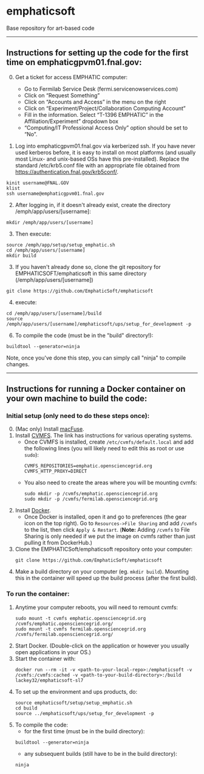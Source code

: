 # emphaticsoft
Base repository for art-based code

---
## Instructions for setting up the code for the first time on emphaticgpvm01.fnal.gov:

0.  Get a ticket for access EMPHATIC computer:
    * Go to Fermilab Service Desk (fermi.servicenowservices.com)    
    * Click on “Request Something”
    * Click on “Accounts and Access” in the menu on the right
    * Click on “Experiment/Project/Collaboration Computing Account”
    * Fill in the information.  Select “T-1396 EMPHATIC” in the Affiliation/Experiment” dropdown box
    * “Computing/IT Professional Access Only” option should be set to “No”.

1.  Log into emphaticgpvm01.fnal.gov via kerberized ssh.  If you have never used kerberos before, it is easy to install on most platforms (and usually most Linux- and unix-based OSs have this pre-installed).  Replace the standard /etc/krb5.conf file with an appropriate file obtained from  https://authentication.fnal.gov/krb5conf/.
```
kinit username@FNAL.GOV
klist
ssh username@emphaticgpvm01.fnal.gov
```

2.  After logging in, if it doesn't already exist, create the directory /emph/app/users/[username]:

```
mkdir /emph/app/users/[username]
```

3. Then execute:

```
source /emph/app/setup/setup_emphatic.sh
cd /emph/app/users/[username]
mkdir build
```

3.  If you haven't already done so, clone the git repository for EMPHATICSOFT/emphaticsoft in this same directory (/emph/app/users/[username])

```
git clone https://github.com/EmphaticSoft/emphaticsoft
```

4. execute:

```
cd /emph/app/users/[username]/build
source /emph/app/users/[username]/emphaticsoft/ups/setup_for_development -p
```

6. To compile the code (must be in the "build" directory!):

```
buildtool --generator=ninja
```

Note, once you've done this step, you can simply call "ninja" to compile changes.

---
## Instructions for running a Docker container on your own machine to build the code:
### Initial setup (only need to do these steps once):
0. (Mac only) Install [macFuse](https://osxfuse.github.io/).
1. Install [CVMFS](https://cernvm.cern.ch/fs/). The link has instructions for various operating systems.
   * Once CVMFS is installed, create `/etc/cvmfs/default.local` and add the following lines (you will likely need to edit this as root or use `sudo`):
      ```
      CVMFS_REPOSITORIES=emphatic.opensciencegrid.org
      CVMFS_HTTP_PROXY=DIRECT
      ```
   * You also need to create the areas where you will be mounting cvmfs:
      ```
      sudo mkdir -p /cvmfs/emphatic.opensciencegrid.org
      sudo mkdir -p /cvmfs/fermilab.opensciencegrid.org
      ```
1. Install [Docker](https://docs.docker.com/engine/install/).
   * Once Docker is installed, open it and go to preferences (the gear icon on the top right). Go to `Resources->File Sharing` and add `/cvmfs` to the list, then click `Apply & Restart`. (**Note:** Adding `/cvmfs` to File Sharing is only needed if we put the image on cvmfs rather than just pulling it from DockerHub.)
1. Clone the EMPHATICSoft/emphaticsoft repository onto your computer:
    ```
    git clone https://github.com/EmphaticSoft/emphaticsoft
    ```
1. Make a build directory on your computer (eg. `mkdir build`). Mounting this in the container will speed up the build process (after the first build).
### To run the container:
1. Anytime your computer reboots, you will need to remount cvmfs:
   ```
   sudo mount -t cvmfs emphatic.opensciencegrid.org /cvmfs/emphatic.opensciencegrid.org/
   sudo mount -t cvmfs fermilab.opensciencegrid.org /cvmfs/fermilab.opensciencegrid.org/
   ```
1. Start Docker. (Double-click on the application or however you usually open applications in your OS.)   
1. Start the container with:
   ```
   docker run --rm -it -v <path-to-your-local-repo>:/emphaticsoft -v /cvmfs:/cvmfs:cached -v <path-to-your-build-directory>:/build lackey32/emphaticsoft-sl7
   ```
1. To set up the environment and ups products, do:
   ```
   source emphaticsoft/setup/setup_emphatic.sh
   cd build
   source ../emphaticsoft/ups/setup_for_development -p
   ```
1. To compile the code:
   * for the first time (must be in the build directory):
   ```
   buildtool --generator=ninja
   ```
   * any subsequent builds (still have to be in the build directory):
   ```
   ninja
   ```
